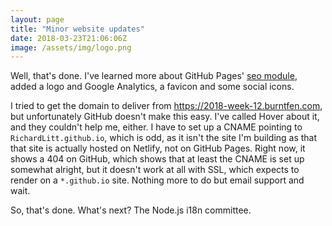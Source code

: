 ```yaml
---
layout: page
title: "Minor website updates"
date: 2018-03-23T21:06:06Z
image: /assets/img/logo.png
---
```


Well, that's done. I've learned more about GitHub Pages' [seo module](https://github.com/jekyll/jekyll-seo-tag), added a logo and Google Analytics, a favicon and some social icons.

I tried to get the domain to deliver from https://2018-week-12.burntfen.com, but unfortunately GitHub doesn't make this easy. I've called Hover about it, and they couldn't help me, either. I have to set up a CNAME pointing to `RichardLitt.github.io`, which is odd, as it isn't the site I'm building as that that site is actually hosted on Netlify, not on GitHub Pages. Right now, it shows a 404 on GitHub, which shows that at least the CNAME is set up somewhat alright, but it doesn't work at all with SSL, which expects to render on a `*.github.io` site. Nothing more to do but email support and wait.

So, that's done. What's next? The Node.js i18n committee.